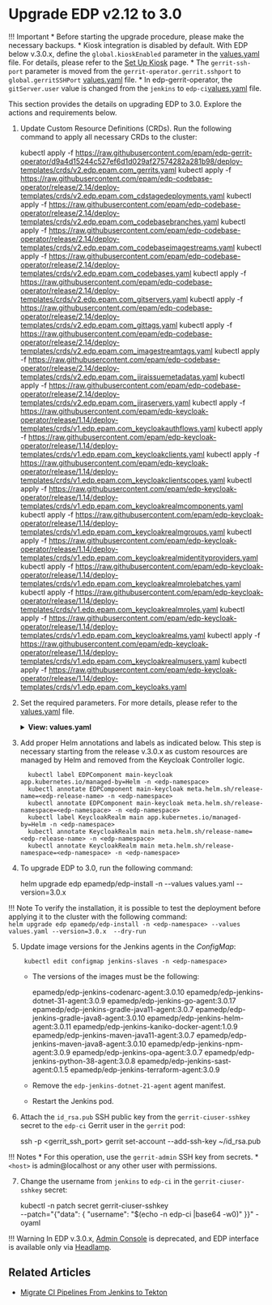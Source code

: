 # Upgrade EDP v2.12 to 3.0

!!! Important
    * Before starting the upgrade procedure, please make the necessary backups.
    * Kiosk integration is disabled by default. With EDP below v.3.0.x, define the `global.kioskEnabled` parameter in the [values.yaml](https://github.cm/epam/edp-install/blob/release/3.0/deploy-templates/values.yaml) file. For details, please refer to the [Set Up Kiosk](install-kiosk.md) page.
    * The `gerrit-ssh-port` parameter is moved from the `gerrit-operator.gerrit.sshport` to `global.gerritSSHPort` [values.yaml](https://github.com/epam/edp-install/blob/master/deploy-templates/values.yaml#L30) file.
    * In edp-gerrit-operator, the `gitServer.user` value is changed from the `jenkins` to `edp-ci`[values.yaml](https://github.com/epam/edp-gerrit-operator/blob/release/2.13/deploy-templates/values.yaml#L96) file.

This section provides the details on upgrading EDP to 3.0. Explore the actions and requirements below.

1. Update Custom Resource Definitions (CRDs). Run the following command to apply all necessary CRDs to the cluster:

      kubectl apply -f https://raw.githubusercontent.com/epam/edp-gerrit-operator/d9a4d15244c527ef6d1d029af27574282a281b98/deploy-templates/crds/v2.edp.epam.com_gerrits.yaml
      kubectl apply -f https://raw.githubusercontent.com/epam/edp-codebase-operator/release/2.14/deploy-templates/crds/v2.edp.epam.com_cdstagedeployments.yaml
      kubectl apply -f https://raw.githubusercontent.com/epam/edp-codebase-operator/release/2.14/deploy-templates/crds/v2.edp.epam.com_codebasebranches.yaml
      kubectl apply -f https://raw.githubusercontent.com/epam/edp-codebase-operator/release/2.14/deploy-templates/crds/v2.edp.epam.com_codebaseimagestreams.yaml
      kubectl apply -f https://raw.githubusercontent.com/epam/edp-codebase-operator/release/2.14/deploy-templates/crds/v2.edp.epam.com_codebases.yaml
      kubectl apply -f https://raw.githubusercontent.com/epam/edp-codebase-operator/release/2.14/deploy-templates/crds/v2.edp.epam.com_gitservers.yaml
      kubectl apply -f https://raw.githubusercontent.com/epam/edp-codebase-operator/release/2.14/deploy-templates/crds/v2.edp.epam.com_gittags.yaml
      kubectl apply -f https://raw.githubusercontent.com/epam/edp-codebase-operator/release/2.14/deploy-templates/crds/v2.edp.epam.com_imagestreamtags.yaml
      kubectl apply -f https://raw.githubusercontent.com/epam/edp-codebase-operator/release/2.14/deploy-templates/crds/v2.edp.epam.com_jiraissuemetadatas.yaml
      kubectl apply -f https://raw.githubusercontent.com/epam/edp-codebase-operator/release/2.14/deploy-templates/crds/v2.edp.epam.com_jiraservers.yaml
      kubectl apply -f https://raw.githubusercontent.com/epam/edp-keycloak-operator/release/1.14/deploy-templates/crds/v1.edp.epam.com_keycloakauthflows.yaml
      kubectl apply -f https://raw.githubusercontent.com/epam/edp-keycloak-operator/release/1.14/deploy-templates/crds/v1.edp.epam.com_keycloakclients.yaml
      kubectl apply -f https://raw.githubusercontent.com/epam/edp-keycloak-operator/release/1.14/deploy-templates/crds/v1.edp.epam.com_keycloakclientscopes.yaml
      kubectl apply -f https://raw.githubusercontent.com/epam/edp-keycloak-operator/release/1.14/deploy-templates/crds/v1.edp.epam.com_keycloakrealmcomponents.yaml
      kubectl apply -f https://raw.githubusercontent.com/epam/edp-keycloak-operator/release/1.14/deploy-templates/crds/v1.edp.epam.com_keycloakrealmgroups.yaml
      kubectl apply -f https://raw.githubusercontent.com/epam/edp-keycloak-operator/release/1.14/deploy-templates/crds/v1.edp.epam.com_keycloakrealmidentityproviders.yaml
      kubectl apply -f https://raw.githubusercontent.com/epam/edp-keycloak-operator/release/1.14/deploy-templates/crds/v1.edp.epam.com_keycloakrealmrolebatches.yaml
      kubectl apply -f https://raw.githubusercontent.com/epam/edp-keycloak-operator/release/1.14/deploy-templates/crds/v1.edp.epam.com_keycloakrealmroles.yaml
      kubectl apply -f https://raw.githubusercontent.com/epam/edp-keycloak-operator/release/1.14/deploy-templates/crds/v1.edp.epam.com_keycloakrealms.yaml
      kubectl apply -f https://raw.githubusercontent.com/epam/edp-keycloak-operator/release/1.14/deploy-templates/crds/v1.edp.epam.com_keycloakrealmusers.yaml
      kubectl apply -f https://raw.githubusercontent.com/epam/edp-keycloak-operator/release/1.14/deploy-templates/crds/v1.edp.epam.com_keycloaks.yaml

2. Set the required parameters. For more details, please refer to the [values.yaml](https://github.com/epam/edp-install/blob/release/3.0/deploy-templates/values.yaml) file.

   <details>
   <summary><b>View: values.yaml</b></summary>

   ```yaml
   edp-tekton:
     enabled: false
   admin-console-operator:
     enabled: true
   jenkins-operator:
     enabled: true
   ```
   </details>

3. Add proper Helm annotations and labels as indicated below. This step is necessary starting from the release v.3.0.x as custom resources are managed by Helm and removed from the Keycloak Controller logic.
      ```
        kubectl label EDPComponent main-keycloak app.kubernetes.io/managed-by=Helm -n <edp-namespace>
        kubectl annotate EDPComponent main-keycloak meta.helm.sh/release-name=<edp-release-name> -n <edp-namespace>
        kubectl annotate EDPComponent main-keycloak meta.helm.sh/release-namespace=<edp-namespace> -n <edp-namespace>
        kubectl label KeycloakRealm main app.kubernetes.io/managed-by=Helm -n <edp-namespace>
        kubectl annotate KeycloakRealm main meta.helm.sh/release-name=<edp-release-name> -n <edp-namespace>
        kubectl annotate KeycloakRealm main meta.helm.sh/release-namespace=<edp-namespace> -n <edp-namespace>

      ```

4. To upgrade EDP to 3.0, run the following command:

      helm upgrade edp epamedp/edp-install -n <edp-namespace> --values values.yaml --version=3.0.x

  !!! Note
      To verify the installation, it is possible to test the deployment before applying it to the cluster with the following command:<br>
      `helm upgrade edp epamedp/edp-install -n <edp-namespace> --values values.yaml --version=3.0.x  --dry-run`

5. Update image versions for the Jenkins agents in the *ConfigMap*:

        kubectl edit configmap jenkins-slaves -n <edp-namespace>

   * The versions of the images must be the following:

        epamedp/edp-jenkins-codenarc-agent:3.0.10
        epamedp/edp-jenkins-dotnet-31-agent:3.0.9
        epamedp/edp-jenkins-go-agent:3.0.17
        epamedp/edp-jenkins-gradle-java11-agent:3.0.7
        epamedp/edp-jenkins-gradle-java8-agent:3.0.10
        epamedp/edp-jenkins-helm-agent:3.0.11
        epamedp/edp-jenkins-kaniko-docker-agent:1.0.9
        epamedp/edp-jenkins-maven-java11-agent:3.0.7
        epamedp/edp-jenkins-maven-java8-agent:3.0.10
        epamedp/edp-jenkins-npm-agent:3.0.9
        epamedp/edp-jenkins-opa-agent:3.0.7
        epamedp/edp-jenkins-python-38-agent:3.0.8
        epamedp/edp-jenkins-sast-agent:0.1.5
        epamedp/edp-jenkins-terraform-agent:3.0.9

   * Remove the `edp-jenkins-dotnet-21-agent` agent manifest.

   * Restart the Jenkins pod.

6. Attach the `id_rsa.pub` SSH public key from the `gerrit-ciuser-sshkey` secret to the `edp-ci` Gerrit user in the `gerrit` pod:

      ssh -p <gerrit_ssh_port> <host> gerrit set-account --add-ssh-key ~/id_rsa.pub

  !!! Notes
      * For this operation, use the `gerrit-admin` SSH key from secrets.
      * `<host>` is admin@localhost or any other user with permissions.

7. Change the username from `jenkins` to `edp-ci` in the `gerrit-ciuser-sshkey` secret:

      kubectl -n <edp-namespace> patch secret gerrit-ciuser-sshkey\
       --patch="{\"data\": { \"username\": \"$(echo -n edp-ci |base64 -w0)\" }}" -oyaml

!!! Warning
    In EDP v.3.0.x, [Admin Console](../../user-guide/#admin-console) is deprecated, and EDP interface is available only via [Headlamp](../../headlamp-user-guide/#overview).

## Related Articles
* [Migrate CI Pipelines From Jenkins to Tekton](migrate-ci-pipelines-from-jenkins-to-tekton.md)